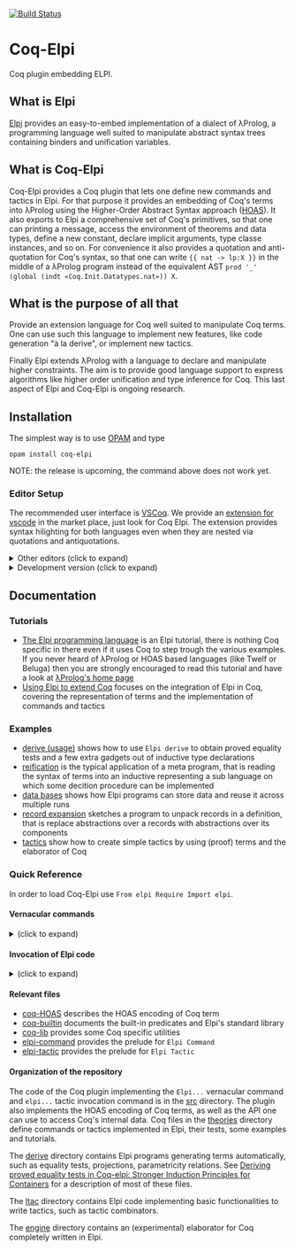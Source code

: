 [![Build Status](https://travis-ci.org/LPCIC/coq-elpi.svg?branch=master)](https://travis-ci.org/LPCIC/coq-elpi)

# Coq-Elpi
Coq plugin embedding ELPI.

## What is Elpi
[Elpi](https://github.com/LPCIC/elpi) provides an easy-to-embed 
implementation of a dialect of λProlog, a programming language well suited to
manipulate abstract syntax trees containing binders and unification variables.  

## What is Coq-Elpi
Coq-Elpi provides a Coq plugin that lets one define new commands and
tactics in Elpi. For that purpose it provides an embedding of Coq's
terms into λProlog using the Higher-Order Abstract Syntax approach
([HOAS](https://en.wikipedia.org/wiki/Higher-order_abstract_syntax)).
It also exports to Elpi a comprehensive set of Coq's primitives, so that
one can printing a message, access the environment of theorems and data
types, define a new constant, declare implicit arguments, type classe instances,
and so on.
For convenience it also provides a quotation and anti-quotation for Coq's
syntax, so that one can write `{{ nat -> lp:X }}`
in the middle of a λProlog program instead of the equivalent AST
`prod '_' (global (indt «Coq.Init.Datatypes.nat»)) X`.

## What is the purpose of all that
Provide an extension language for Coq well suited to manipulate Coq terms.
One can use such this language to implement new features, like
code generation "à la derive", or implement new tactics.

Finally Elpi extends λProlog with a language to declare and manipulate
higher constraints. The aim is to provide good language support
to express algorithms like higher order unification and type inference for Coq.
This last aspect of Elpi and Coq-Elpi is ongoing research.

## Installation

The simplest way is to use [OPAM](http://opam.ocaml.org/) and type
```
opam install coq-elpi
```
NOTE: the release is upcoming, the command above does not work yet.

### Editor Setup
  
The recommended user interface is [VSCoq](https://github.com/coq-community/vscoq/).
We provide an [extension for vscode](https://github.com/LPCIC/coq-elpi-lang) in the
market place, just look for Coq Elpi. The extension provides syntax hilighting
for both languages even when they are nested via quotations and antiquotations.

<details><summary>Other editors (click to expand)</summary><p>

At the time of writing Proof General does not handle quotations correctly, see ProofGeneral/PG#437.
In particular `Elpi Accumulate lp:{{ .... }}.` is used in tutorials to mix Coq and Elpi code
without escaping. Coq-Elpi also accepts `Elpi Accumulate " .... ".` but strings part of the
Elpi code needs to be escaped. Finally, for non-tutorial material, one can always put
the code in an external file and use `Elpi Accumulate File "filename".` instead.

CoqIDE does not handle quotations correctly. The installation process puts
[coq-elpi.lang](etc/coq-elpi.lang)
in a place where CoqIDE can find it.  Then you can select `coq-elpi`
from the menu `Edit -> Preferences -> Colors`.

If you use Vim, we recommend to add the following lines to `~/.vimrc` (in addition to the ones
for [elpi](https://github.com/LPCIC/elpi#syntax-highlight-in-vim))
<details><summary>(click to expand)</summary>
<p>
```vim
"coq-elpi
autocmd FileType lprolog syn keyword coqElpiSpecial fun prod sort let match fix axiom indc indt const prop app
autocmd FileType lprolog syn cluster elpiAntiQuotation contains=elpiAntiQuotationVar,elpiAntiQuotationBound,elpiAntiQuotationTerm
autocmd FileType lprolog syn region elpiAntiQuotationTerm start=+lp:"+ end=+"+ contains=elpiQuotation,lprologVariable,coqElpiSpecial,elpiMacro,lprologSpecial
autocmd FileType lprolog syn match elpiAntiQuotationVar "lp:[A-Z_-]\+"ms=s+3
autocmd FileType lprolog syn match elpiAntiQuotationBound "lp:[a-z_-]\+"
autocmd FileType lprolog hi def link elpiAntiQuotationVar Keyword
autocmd FileType lprolog hi def link elpiAntiQuotationBound Normal
autocmd FileType lprolog hi def link coqElpiSpecial Special
```
</p></details>

</p></details>

<details><summary>Development version (click to expand)</summary><p>

To install the development version one can type
```
opam pin add coq-elpi https://github.com/LPCIC/coq-elpi.git
```
One can also clone this repository and type `make`, but check you have
all the dependencies installed first (see [coq-elpi.opam](coq-elpi.opam)).

</p></details>

## Documentation

### Tutorials

- [The Elpi programming language](theories/tutorial/elpi_lang.v) is an Elpi tutorial, there is nothing Coq specific in there even if it uses Coq to step trough the various examples. If you never heard of λProlog or HOAS based languages (like Twelf or Beluga) then you are strongly encouraged to read this tutorial and have a look at [λProlog's home page](http://www.lix.polytechnique.fr/Labo/Dale.Miller/lProlog/)
- [Using Elpi to extend Coq](theories/tutorial/coq_elpi.v) focuses on the integration of Elpi in Coq, covering the representation of terms and the implementation of commands and tactics

### Examples

- [derive (usage)](theories/examples/example_usage_derive.v) shows how to use `Elpi derive` to obtain proved equality tests and a few extra gadgets out of inductive type declarations
- [reification](theories/examples/example_reflexive_tactic.v) is the typical application of a meta program, that is reading the syntax of terms into an inductive representing a sub language on which some decition procedure can be implemented
- [data bases](theories/examples/example_data_base.v) shows how Elpi programs can store data and reuse it across multiple runs
- [record expansion](theories/examples/example_record_expansion.v) sketches a program to unpack records in a definition, that is replace abstractions over a records with abstractions over its components
- [tactics](theories/examples/example_curry_howard_tactics.v) show how to create simple tactics by using (proof) terms and the elaborator of Coq

### Quick Reference

In order to load Coq-Elpi use `From elpi Require Import elpi`.

#### Vernacular commands

<details><summary>(click to expand)</summary>

- `Elpi Command <qname>` creates command named `<qname>` containing the preamble [elpi-command](elpi-command.elpi)
- `Elpi Tactic <qname>` creates a tactic `<qname>` containing the preamble [elpi-tactic](elpi-tactic.elpi)
- `Elpi Db <dbname> <code>` creates a Db (a program that is accumulated into other programs). `<code>` is the initial contents of the Db, including the type declaration of its constituting predicates
- `Elpi Program <qname> <code>` lower level primite letting one crate a command/tactic with a custom preable `<code>` 

- `Elpi Accumulate [<qname>] [<code>|File <filename>|Db <dbname>]` adds code to the current program (or `<qname>` if specified). The code can be verbatim, from a file or a Db
- `Elpi Typecheck [<qname>]` typechecks the current program (or `<qname>` if specified)
- `Elpi Debug <string>` sets the variable `<string>`, relevant for conditional clause compilation (the `:if VARIABLE` clause attribute)
- `Elpi Trace [[<start> <stop>] <predicate-filter>*|Off]` enable/disable tracing, eventually limiting it to a specific range of execution steps or predicate names
- `Elpi Bound Steps <number>` limits the number of steps an Elpi program can make
- `Elpi Print <qname> [<string> <filter>*]` prints the program `<qname>` to an HTML file named `<qname>.html` (or `<string>` if provided filtering out clauses whose file/clause name matches `<filter>`

where:

- `<qname>` is a qualified Coq name, e.g. `derive.eq` or `my_program`
- `<dbname>` is like `<qname>` but lives in a different namespace. By convention `<dbname>` ends in `.db`, e.g. `derive.eq.db`
- `<code>` is verbatim Elpi code, either `lp:{{ ... }}` or `" ... "` (in the latter case, strings delimiters need to be escaped following Coq rules, e.g. `lp:{{ coq.say "hello!" }}` becomes `" coq.say ""hello!"" "`)
- `<filename>` is a string containing the path of an external file, e.g. `"this_file.elpi"`
- `<start>` and `<stop>` are numbers, e.g. `17 24`
- `<predicate-filter>` is a regexp against which the predicate name is matched, e.g. `"derive.*"`

</p></details>

#### Invocation of Elpi code

<details><summary>(click to expand)</summary>

- `Elpi <qname> <argument>*.` invokes the `main` predicate of the `<qname>` program passing a possible empty list of arguments. This is how you invoke a command.
- `elpi <qname> <argument>*.` invokes the `solve` predicate of the `<qname>` program passing a possible empty list of arguments and the current goal. This is how you invoke a tactic.

where `<argument>` can be:

- a number, e.g. `3`, represented in Elpi as `(int 3)`
- a string, e.g. `"foo"` or `bar.baz`,  represented in Elpi as `(str "foo")` and `(str "bar.baz")`. Note that quotes are only necessary if the string contains a space or a character that is not accepted for qualified identifiers
- a term, e.g. `(3)` or `(f x)`, represented in Elpi as `(trm ...)`. Note that terms always require parentheses, that is `3` is a number while `(3)` is a Coq term and depending on the context could be a natural number (i.e. `S (S (S O))`) or a `Z` or ...

Testing/debugging:

- `Elpi Query [<qname>] <code>` runs `<code>` in the current program (or in `<qname>` if specified)
- `elpi query [<qname>] <string> <argument>*` runs the `<string>` predicate (that must have the same signature of the default predicate `solve`)

</p></details>

#### Relevant files

- [coq-HOAS](coq-HOAS.elpi) describes the HOAS encoding of Coq term
- [coq-builtin](coq-builtin.elpi) documents the built-in predicates and Elpi's standard library
- [coq-lib](coq-lib.elpi) provides some Coq specific utilities
- [elpi-command](elpi-command.elpi) provides the prelude for `Elpi Command`
- [elpi-tactic](elpi-tactic.elpi) provides the prelude for `Elpi Tactic`

#### Organization of the repository

The code of the Coq plugin implementing the `Elpi...` vernacular command and
`elpi...` tactic invocation command is in the [src](src) directory.  The plugin
also implements the HOAS encoding of Coq terms, as well as the API one can use
to access Coq's internal data. Coq files in the [theories](theories) directory
define commands or tactics implemented in Elpi, their tests, some examples and tutorials.

The [derive](derive/) directory contains Elpi programs generating terms
automatically, such as equality tests, projections, parametricity relations.
See [Deriving proved equality tests in Coq-elpi: Stronger Induction Principles for Containers](http://drops.dagstuhl.de/opus/volltexte/2019/11084/) for a description of most of these files.

The [ltac](ltac/) directory contains Elpi code implementing basic
functionalities to write tactics, such as tactic combinators.

The [engine](engine/) directory contains an (experimental) elaborator for Coq
completely written in Elpi.
